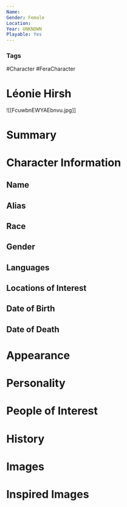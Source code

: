 ```yaml
---
Name: 
Gender: Female
Location: 
Year: UNKNOWN
Playable: Yes
---
```


### Tags
#Character #FeraCharacter 

# Léonie Hirsh
![[FcuwbnEWYAEbnvu.jpg]]

# Summary


# Character Information

## Name

## Alias

## Race

## Gender

## Languages

## Locations of Interest

## Date of Birth

## Date of Death

# Appearance

# Personality

# People of Interest

# History

# Images

# Inspired Images

